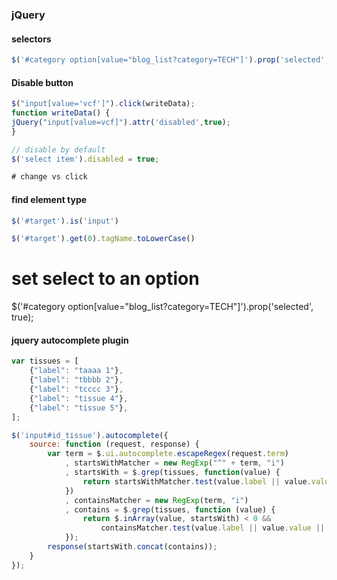 ### jQuery


#### selectors

```js
$('#category option[value="blog_list?category=TECH"]').prop('selected', true);
```



#### Disable button

```js
$("input[value='vcf']").click(writeData);
function writeData() {
jQuery("input[value=vcf]").attr('disabled',true);
}

// disable by default
$('select item').disabled = true;

# change vs click
```

#### find element type

```js
$('#target').is('input')

$('#target').get(0).tagName.toLowerCase()
```


# set select to an option
$('#category option[value="blog_list?category=TECH"]').prop('selected', true);



#### jquery autocomplete plugin

```js
var tissues = [
    {"label": "taaaa 1"},
    {"label": "tbbbb 2"},
    {"label": "tcccc 3"},
    {"label": "tissue 4"},
    {"label": "tissue 5"},
];

$('input#id_tissue').autocomplete({
    source: function (request, response) {
        var term = $.ui.autocomplete.escapeRegex(request.term)
            , startsWithMatcher = new RegExp("^" + term, "i")
            , startsWith = $.grep(tissues, function(value) {
                return startsWithMatcher.test(value.label || value.value || value);
            })
            , containsMatcher = new RegExp(term, "i")
            , contains = $.grep(tissues, function (value) {
                return $.inArray(value, startsWith) < 0 &&
                    containsMatcher.test(value.label || value.value || value);
            });
        response(startsWith.concat(contains));
    }
});
```
